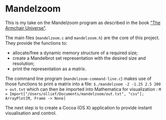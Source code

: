 Mandelzoom
==========

This is my take on the Mandelzoom program as described in the book ["The Armchair Universe"](http://www.goodreads.com/book/show/118421.The_Armchair_Universe).

The main files (`mandelzoom.c` and `mandelzoom.h`) are the core of this project. They provide the functions to:
* allocate/free a dynamic memory structure of a required size;
* create a Mandelbrot set representation with the desired size and resolution;
* print the representation as a matrix.

The command line program (`mandelzoom-command-line.c`) makes use of those functions to print a matrix into a file: `$./mandelzoom -2 -1.25 2.5 200 > out.txt` which can then be imported into Mathematica for visualization :
    ```M = Import["/Users/ollief/Documents/mandelzoom/out.txt", "csv"];
    ArrayPlot[M, Frame -> None]```

The next step is to create a Cocoa (OS X) application to provide instant visualisation and control.
